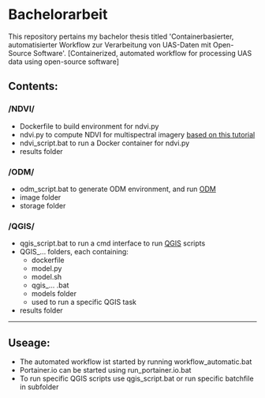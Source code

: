 # Bachelorarbeit
This repository pertains my bachelor thesis titled 'Containerbasierter, automatisierter Workflow zur Verarbeitung 
von UAS-Daten mit Open-Source Software'. [Containerized, automated workflow for processing UAS data using open-source software]

## Contents:

### /NDVI/
- Dockerfile to build environment for ndvi.py
- ndvi.py to compute NDVI for multispectral imagery [based on this tutorial](http://learningzone.rspsoc.org.uk/index.php/Learning-Materials/Python-Scripting/9.4-Calculate-NDVI-using-GDAL)
- ndvi_script.bat to run a Docker container for ndvi.py
- results folder

### /ODM/ 
- odm_script.bat to generate ODM environment, and run [ODM](https://github.com/OpenDroneMap/OpenDroneMap)
- image folder
- storage folder

### /QGIS/
- qgis_script.bat to run a cmd interface to run [QGIS](https://www.qgis.org/de/site/) scripts
- QGIS_... folders, each containing:
  - dockerfile
  - model.py
  - model.sh
  - qgis_... .bat
  - models folder
  - used to run a specific QGIS task
- results folder
------------------------------------------------

## Useage:
- The automated workflow ist started by running workflow_automatic.bat
- Portainer.io can be started using run_portainer.io.bat
- To run specific QGIS scripts use qgis_script.bat or run specific batchfile in subfolder

